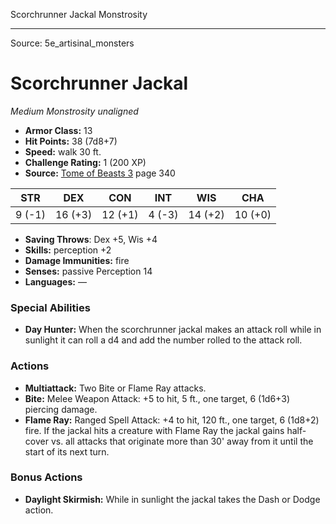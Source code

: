 <MonsterName/>Scorchrunner Jackal</MonsterName>
<CreatureType/>Monstrosity</CreatureType>



---

Source: 5e_artisinal_monsters

# Scorchrunner Jackal

*Medium* *Monstrosity* *unaligned*

- **Armor Class:** 13
- **Hit Points:** 38 (7d8+7)
- **Speed:** walk 30 ft.
- **Challenge Rating:** 1 (200 XP)
- **Source:** [Tome of Beasts 3](https://koboldpress.com/kpstore/product/tome-of-beasts-3-for-5th-edition/) page 340

| STR | DEX | CON | INT | WIS | CHA |
| --- | --- | --- | --- | --- | --- |
| 9 (-1) | 16 (+3) | 12 (+1) | 4 (-3) | 14 (+2) | 10 (+0) |

- **Saving Throws**: Dex +5, Wis +4
- **Skills:** perception +2
- **Damage Immunities:** fire
- **Senses:** passive Perception 14
- **Languages:** —

### Special Abilities

- **Day Hunter:** When the scorchrunner jackal makes an attack roll while in sunlight it can roll a d4 and add the number rolled to the attack roll.

### Actions

- **Multiattack:** Two Bite or Flame Ray attacks.
- **Bite:** Melee Weapon Attack: +5 to hit, 5 ft., one target, 6 (1d6+3) piercing damage.
- **Flame Ray:** Ranged Spell Attack: +4 to hit, 120 ft., one target, 6 (1d8+2) fire. If the jackal hits a creature with Flame Ray the jackal gains half-cover vs. all attacks that originate more than 30' away from it until the start of its next turn.

### Bonus Actions

- **Daylight Skirmish:** While in sunlight the jackal takes the Dash or Dodge action.




